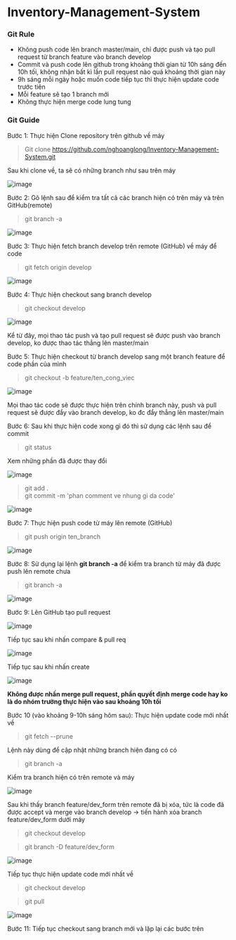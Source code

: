 # Inventory-Management-System
### Git Rule
+ Không push code lên branch master/main, chỉ được push và tạo pull request từ branch feature vào branch develop
+ Commit và push code lên github trong khoảng thời gian từ 10h sáng đến 10h tối, không nhận bất kì lần pull request nào quá khoảng thời gian này
+ 9h sáng mỗi ngày hoặc muốn code tiếp tục thì thực hiện update code trước tiên
+ Mỗi feature sẽ tạo 1 branch mới
+ Không thực hiện merge code lung tung

### Git Guide
Bước 1: Thực hiện Clone repository trên github về máy
> Git clone https://github.com/nghoanglong/Inventory-Management-System.git

Sau khi clone về, ta sẽ có những branch như sau trên máy

![image](https://user-images.githubusercontent.com/43443323/112078100-5ca8bf80-8bb0-11eb-916e-4a7fdeb5862a.png)

Bước 2: Gõ lệnh sau để kiểm tra tất cả các branch hiện có trên máy và trên GitHub(remote)

> git branch -a

![image](https://user-images.githubusercontent.com/43443323/112078214-95489900-8bb0-11eb-84d0-5caf8d2e392e.png)

Bước 3: Thực hiện fetch branch develop trên remote (GitHub) về máy để code

> git fetch origin develop

![image](https://user-images.githubusercontent.com/43443323/112078383-e8bae700-8bb0-11eb-9d6c-8ae05d24b252.png)

Bước 4: Thực hiện checkout sang branch develop

> git checkout develop

![image](https://user-images.githubusercontent.com/43443323/112078507-23bd1a80-8bb1-11eb-9586-e781e2ef1f86.png)

Kể từ đây, mọi thao tác push và tạo pull request sẽ được push vào branch develop, ko được thao tác thẳng lên master/main

Bước 5: Thực hiện checkout từ branch develop sang một branch feature để code phần của mình

> git checkout -b feature/ten_cong_viec

![image](https://user-images.githubusercontent.com/43443323/112078741-86aeb180-8bb1-11eb-948a-89ae7bb22940.png)

Mọi thao tác code sẽ được thực hiện trên chính branch này, push và pull request sẽ được đẩy vào branch develop, ko đc đẩy thẳng lên master/main

Bước 6: Sau khi thực hiện code xong gì đó thì sử dụng các lệnh sau để commit
> git status

Xem những phần đã được thay đổi

![image](https://user-images.githubusercontent.com/43443323/112079204-51ef2a00-8bb2-11eb-9a0e-1925fe8385a6.png)

> git add .  
> git commit -m 'phan comment ve nhung gi da code'

![image](https://user-images.githubusercontent.com/43443323/112079284-7a772400-8bb2-11eb-8f04-c0c1ce00d3f5.png)

Bước 7: Thực hiện push code từ máy lên remote (GitHub)

> git push origin ten_branch

![image](https://user-images.githubusercontent.com/43443323/112079418-b3af9400-8bb2-11eb-9cb4-1a2ca3cdf308.png)

Bước 8: Sử dụng lại lệnh **git branch -a** để kiểm tra branch từ máy đã được push lên remote chưa

> git branch -a

![image](https://user-images.githubusercontent.com/43443323/112079579-038e5b00-8bb3-11eb-8f64-c3f5acf2cf45.png)

Bước 9: Lên GitHub tạo pull request

![image](https://user-images.githubusercontent.com/43443323/112079678-2d478200-8bb3-11eb-8c81-9893f1378c88.png)

Tiếp tục sau khi nhấn compare & pull req

![image](https://user-images.githubusercontent.com/43443323/112079894-8adbce80-8bb3-11eb-9549-4022fea5afba.png)

Tiếp tục sau khi nhấn create

![image](https://user-images.githubusercontent.com/43443323/112079975-b3fc5f00-8bb3-11eb-84e9-5ec359dc01fe.png)

**Không được nhấn merge pull request, phần quyết định merge code hay ko là do nhóm trưởng thực hiện vào sau khoảng 10h tối**

Bước 10 (vào khoảng 9-10h sáng hôm sau): Thực hiện update code mới nhất về

> git fetch --prune

Lệnh này dùng để cập nhật những branch hiện đang có có

> git branch -a

Kiểm tra branch hiện có trên remote và máy

![image](https://user-images.githubusercontent.com/43443323/112080286-469cfe00-8bb4-11eb-8211-3f32c6825a54.png)

Sau khi thấy branch feature/dev_form trên remote đã bị xóa, tức là code đã được accept và merge vào branch develop -> tiến hành xóa branch feature/dev_form dưới máy

> git checkout develop 

> git branch -D feature/dev_form

![image](https://user-images.githubusercontent.com/43443323/112080672-fe321000-8bb4-11eb-9815-e8f729ae9a16.png)

Tiếp tục thực hiện update code mới nhất về

> git checkout develop

> git pull

![image](https://user-images.githubusercontent.com/43443323/112080837-3cc7ca80-8bb5-11eb-879f-012c437173f0.png)

Bước 11: Tiếp tục checkout sang branch mới và lặp lại các bước trên
